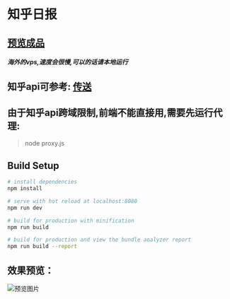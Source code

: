 # 知乎日报

## [预览成品]() 
##### 海外的vps,速度会很慢,可以的话请本地运行

## 知乎api可参考: [传送](https://github.com/izzyleung/ZhihuDailyPurify/wiki/%E7%9F%A5%E4%B9%8E%E6%97%A5%E6%8A%A5-API-%E5%88%86%E6%9E%90)

## 由于知乎api跨域限制,前端不能直接用,需要先运行代理:
> node proxy.js

## Build Setup

``` bash
# install dependencies
npm install

# serve with hot reload at localhost:8080
npm run dev

# build for production with minification
npm run build

# build for production and view the bundle analyzer report
npm run build --report
```
## 效果预览：
![预览图片]()
